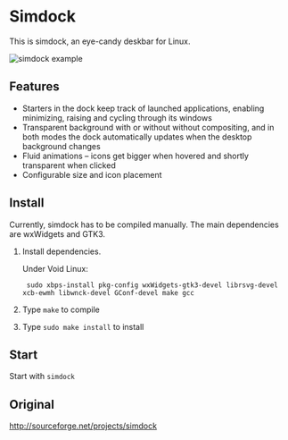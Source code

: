 # Simdock

This is simdock, an eye-candy deskbar for Linux.

![simdock example](https://lh5.googleusercontent.com/-2a1A0WrrDzo/ThWuhAmT7OI/AAAAAAAABtI/5KGx3Ev2ErY/s800/simdock.jpg)

## Features

 * Starters in the dock keep track of launched applications, enabling minimizing, raising and cycling through its windows
 * Transparent background with or without without compositing, and in both modes the dock automatically updates when the desktop background changes
 * Fluid animations – icons get bigger when hovered and shortly transparent when clicked
 * Configurable size and icon placement

## Install

Currently, simdock has to be compiled manually. The main dependencies are wxWidgets and GTK3.

1. Install dependencies.

    Under Void Linux:

        sudo xbps-install pkg-config wxWidgets-gtk3-devel librsvg-devel xcb-ewmh libwnck-devel GConf-devel make gcc

1. Type `make` to compile
1. Type `sudo make install` to install

## Start

Start with `simdock`


## Original ##
http://sourceforge.net/projects/simdock

